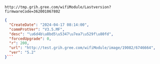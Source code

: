 `http://tmp.grih.gree.com/wifiModule/Lastversion?firmwareCode=362001067802`

```json
{
  "CreateDate": "2024-04-17 08:14:00",
  "commProtVer": "V3.5.MF",
  "desc": "\u6d4b\u8bd5\u5347\u7ea7\u529f\u80fd",
  "forcedUpgrade": 0,
  "r": 200,
  "url": "http://test.grih.gree.com/wifiModule/image/19082/6746664",
  "ver": "5.2"
}```